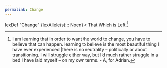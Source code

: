 ```yaml
---
permalink: Change
---
```

lexDef "Change" {lexAllele(s)::: Noen} < That Which is Left.[^ChangeNoen]

[^ChangeNoen]: I am learning that in order to want the world to change, you have to believe that can happen. learning to believe is the most beautiful thing I have ever experienced |there is no neutrality – politically or about transitioning. I will struggle either way, but I’d much rather struggle in a bed I have laid myself – on my own terms. - A, for Adrian.
